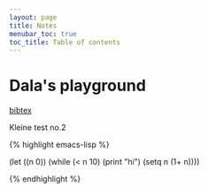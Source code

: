 ```yaml
---
layout: page
title: Notes
menubar_toc: true
toc_title: Table of contents
---
```



# Dala's playground

[bibtex](bibtex.md)

Kleine test no.2

{% highlight emacs-lisp %}

(let ((n 0))
  (while (< n 10)
    (print "hi")
    (setq n (1+ n))))

{% endhighlight %}
